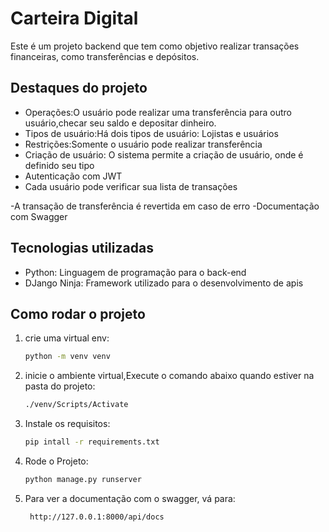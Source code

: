 # Carteira Digital

Este é um projeto backend que tem como objetivo realizar transações financeiras,
como transferências e depósitos.

## Destaques do projeto

- Operações:O usuário pode realizar uma transferência para outro usuário,checar seu saldo e depositar dinheiro.
- Tipos de usuário:Há dois tipos de usuário: Lojistas e usuários
- Restrições:Somente o usuário pode realizar transferência
- Criação de usuário: O sistema permite a criação de usuário, onde é definido seu tipo
- Autenticação com JWT
- Cada usuário pode verificar sua lista de transações

-A transação de transferência é revertida em caso de erro
-Documentação com Swagger

## Tecnologias utilizadas

- Python: Linguagem de programação para o back-end
- DJango Ninja: Framework utilizado para o desenvolvimento de apis

## Como rodar o projeto

1. crie uma virtual env:
   ```sh
   python -m venv venv
   ```
2. inicie o ambiente virtual,Execute o comando abaixo quando estiver na pasta do projeto:

   ```sh
   ./venv/Scripts/Activate
   ```

3. Instale os requisitos:

   ```sh
   pip intall -r requirements.txt
   ```

4. Rode o Projeto:

   ```sh
   python manage.py runserver
   ```

5. Para ver a documentação com o swagger, vá para:
   ```sh
    http://127.0.0.1:8000/api/docs
   ```
